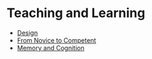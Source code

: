 ---
---
# Teaching and Learning

-   [Design](./design.html)
-   [From Novice to Competent](./novice.html)
-   [Memory and Cognition](./memory.html)
